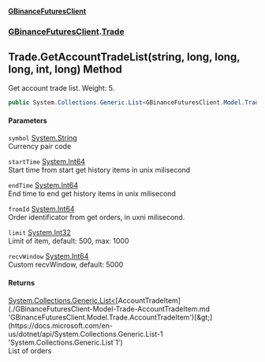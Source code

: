 #### [GBinanceFuturesClient](./index.md 'index')
### [GBinanceFuturesClient](./GBinanceFuturesClient.md 'GBinanceFuturesClient').[Trade](./GBinanceFuturesClient-Trade.md 'GBinanceFuturesClient.Trade')
## Trade.GetAccountTradeList(string, long, long, long, int, long) Method
Get account trade list. Weight: 5.  
```csharp
public System.Collections.Generic.List<GBinanceFuturesClient.Model.Trade.AccountTradeItem> GetAccountTradeList(string symbol, long startTime, long endTime, long fromId, int limit=500, long recvWindow=5000L);
```
#### Parameters
<a name='GBinanceFuturesClient-Trade-GetAccountTradeList(string_long_long_long_int_long)-symbol'></a>
`symbol` [System.String](https://docs.microsoft.com/en-us/dotnet/api/System.String 'System.String')  
Currency pair code  
  
<a name='GBinanceFuturesClient-Trade-GetAccountTradeList(string_long_long_long_int_long)-startTime'></a>
`startTime` [System.Int64](https://docs.microsoft.com/en-us/dotnet/api/System.Int64 'System.Int64')  
Start time from start get history items in unix milisecond  
  
<a name='GBinanceFuturesClient-Trade-GetAccountTradeList(string_long_long_long_int_long)-endTime'></a>
`endTime` [System.Int64](https://docs.microsoft.com/en-us/dotnet/api/System.Int64 'System.Int64')  
End time to end get history items in unix milisecond  
  
<a name='GBinanceFuturesClient-Trade-GetAccountTradeList(string_long_long_long_int_long)-fromId'></a>
`fromId` [System.Int64](https://docs.microsoft.com/en-us/dotnet/api/System.Int64 'System.Int64')  
Order identificator from get orders, in uxni milisecond.  
  
<a name='GBinanceFuturesClient-Trade-GetAccountTradeList(string_long_long_long_int_long)-limit'></a>
`limit` [System.Int32](https://docs.microsoft.com/en-us/dotnet/api/System.Int32 'System.Int32')  
Limit of item, default: 500, max: 1000  
  
<a name='GBinanceFuturesClient-Trade-GetAccountTradeList(string_long_long_long_int_long)-recvWindow'></a>
`recvWindow` [System.Int64](https://docs.microsoft.com/en-us/dotnet/api/System.Int64 'System.Int64')  
Custom recvWindow, default: 5000  
  
#### Returns
[System.Collections.Generic.List&lt;](https://docs.microsoft.com/en-us/dotnet/api/System.Collections.Generic.List-1 'System.Collections.Generic.List`1')[AccountTradeItem](./GBinanceFuturesClient-Model-Trade-AccountTradeItem.md 'GBinanceFuturesClient.Model.Trade.AccountTradeItem')[&gt;](https://docs.microsoft.com/en-us/dotnet/api/System.Collections.Generic.List-1 'System.Collections.Generic.List`1')  
List of orders  

